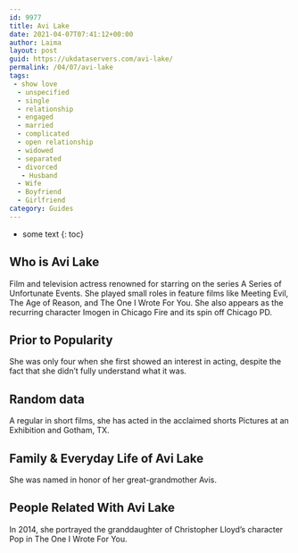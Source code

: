 ```yaml
---
id: 9977
title: Avi Lake
date: 2021-04-07T07:41:12+00:00
author: Laima
layout: post
guid: https://ukdataservers.com/avi-lake/
permalink: /04/07/avi-lake
tags:
 - show love
  - unspecified
  - single
  - relationship
  - engaged
  - married
  - complicated
  - open relationship
  - widowed
  - separated
  - divorced
   - Husband
  - Wife
  - Boyfriend
  - Girlfriend
category: Guides
---
```


* some text
{: toc}


## Who is Avi Lake
                  
                  
                  
Film and television actress renowned for starring on the series A Series of Unfortunate Events. She played small roles in feature films like Meeting Evil, The Age of Reason, and The One I Wrote For You. She also appears as the recurring character Imogen in Chicago Fire and its spin off Chicago PD.
                  
              
            
              
            
                
                
                
## Prior to Popularity
                  
                  
                  
She was only four when she first showed an interest in acting, despite the fact that she didn&#8217;t fully understand what it was.
                  
              
            
              
            
                
                
                
## Random data
                  
                  
                  
A regular in short films, she has acted in the acclaimed shorts Pictures at an Exhibition and Gotham, TX.
                  
              
            
              
            
                
                
                
## Family & Everyday Life of Avi Lake
                  
                  
                  
She was named in honor of her great-grandmother Avis.
                  
              
            
              
            
                
                
                
## People Related With Avi Lake
                  
                  
                  
In 2014, she portrayed the granddaughter of Christopher Lloyd&#8217;s character Pop in The One I Wrote For You.
                  
              
            
              
            
                
              
            
              
              
            
            
              
            
          
          
          